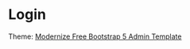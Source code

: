 # Login

Theme:
<a href="https://adminmart.com/product/modernize-free-bootstrap-5-admin-template/">Modernize Free Bootstrap 5 Admin Template</a>
